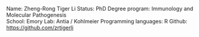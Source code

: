 Name: Zheng-Rong Tiger Li
Status: PhD
Degree program: Immunology and Molecular Pathogenesis  
School: Emory
Lab: Antia / Kohlmeier
Programming languages: R
Github: https://github.com/zrtigerli  
 